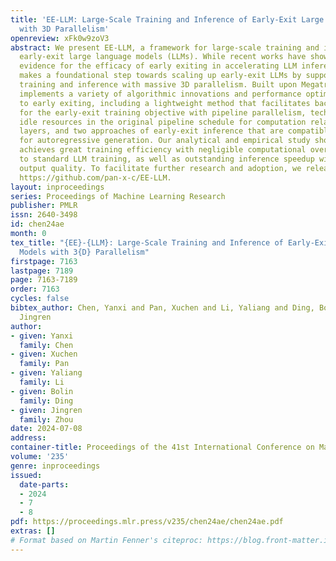```yaml
---
title: 'EE-LLM: Large-Scale Training and Inference of Early-Exit Large Language Models
  with 3D Parallelism'
openreview: xFk0w9zoV3
abstract: We present EE-LLM, a framework for large-scale training and inference of
  early-exit large language models (LLMs). While recent works have shown preliminary
  evidence for the efficacy of early exiting in accelerating LLM inference, EE-LLM
  makes a foundational step towards scaling up early-exit LLMs by supporting their
  training and inference with massive 3D parallelism. Built upon Megatron-LM, EE-LLM
  implements a variety of algorithmic innovations and performance optimizations tailored
  to early exiting, including a lightweight method that facilitates backpropagation
  for the early-exit training objective with pipeline parallelism, techniques of leveraging
  idle resources in the original pipeline schedule for computation related to early-exit
  layers, and two approaches of early-exit inference that are compatible with KV caching
  for autoregressive generation. Our analytical and empirical study shows that EE-LLM
  achieves great training efficiency with negligible computational overhead compared
  to standard LLM training, as well as outstanding inference speedup without compromising
  output quality. To facilitate further research and adoption, we release EE-LLM at
  https://github.com/pan-x-c/EE-LLM.
layout: inproceedings
series: Proceedings of Machine Learning Research
publisher: PMLR
issn: 2640-3498
id: chen24ae
month: 0
tex_title: "{EE}-{LLM}: Large-Scale Training and Inference of Early-Exit Large Language
  Models with 3{D} Parallelism"
firstpage: 7163
lastpage: 7189
page: 7163-7189
order: 7163
cycles: false
bibtex_author: Chen, Yanxi and Pan, Xuchen and Li, Yaliang and Ding, Bolin and Zhou,
  Jingren
author:
- given: Yanxi
  family: Chen
- given: Xuchen
  family: Pan
- given: Yaliang
  family: Li
- given: Bolin
  family: Ding
- given: Jingren
  family: Zhou
date: 2024-07-08
address:
container-title: Proceedings of the 41st International Conference on Machine Learning
volume: '235'
genre: inproceedings
issued:
  date-parts:
  - 2024
  - 7
  - 8
pdf: https://proceedings.mlr.press/v235/chen24ae/chen24ae.pdf
extras: []
# Format based on Martin Fenner's citeproc: https://blog.front-matter.io/posts/citeproc-yaml-for-bibliographies/
---
```

